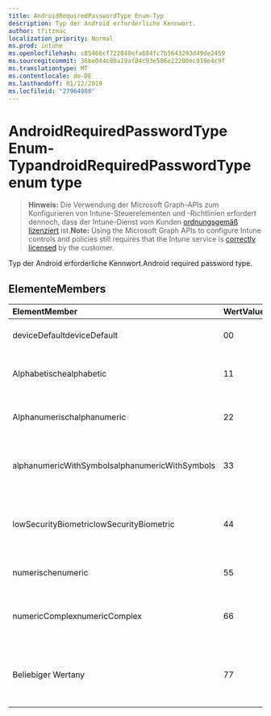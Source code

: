 ```yaml
---
title: AndroidRequiredPasswordType Enum-Typ
description: Typ der Android erforderliche Kennwort.
author: tfitzmac
localization_priority: Normal
ms.prod: intune
ms.openlocfilehash: c85466cf722848efa684fc7b5643293d49de2459
ms.sourcegitcommit: 36be044c89a19af84c93e586e22200ec919e4c9f
ms.translationtype: MT
ms.contentlocale: de-DE
ms.lasthandoff: 01/12/2019
ms.locfileid: "27964088"
---
```

# <a name="androidrequiredpasswordtype-enum-type"></a><span data-ttu-id="b0f8c-103">AndroidRequiredPasswordType Enum-Typ</span><span class="sxs-lookup"><span data-stu-id="b0f8c-103">androidRequiredPasswordType enum type</span></span>

> <span data-ttu-id="b0f8c-104">**Hinweis:** Die Verwendung der Microsoft Graph-APIs zum Konfigurieren von Intune-Steuerelementen und -Richtlinien erfordert dennoch, dass der Intune-Dienst vom Kunden [ordnungsgemäß lizenziert](https://go.microsoft.com/fwlink/?linkid=839381) ist.</span><span class="sxs-lookup"><span data-stu-id="b0f8c-104">**Note:** Using the Microsoft Graph APIs to configure Intune controls and policies still requires that the Intune service is [correctly licensed](https://go.microsoft.com/fwlink/?linkid=839381) by the customer.</span></span>

<span data-ttu-id="b0f8c-105">Typ der Android erforderliche Kennwort.</span><span class="sxs-lookup"><span data-stu-id="b0f8c-105">Android required password type.</span></span>
## <a name="members"></a><span data-ttu-id="b0f8c-106">Elemente</span><span class="sxs-lookup"><span data-stu-id="b0f8c-106">Members</span></span>
|<span data-ttu-id="b0f8c-107">Element</span><span class="sxs-lookup"><span data-stu-id="b0f8c-107">Member</span></span>|<span data-ttu-id="b0f8c-108">Wert</span><span class="sxs-lookup"><span data-stu-id="b0f8c-108">Value</span></span>|<span data-ttu-id="b0f8c-109">Beschreibung</span><span class="sxs-lookup"><span data-stu-id="b0f8c-109">Description</span></span>|
|:---|:---|:---|
|<span data-ttu-id="b0f8c-110">deviceDefault</span><span class="sxs-lookup"><span data-stu-id="b0f8c-110">deviceDefault</span></span>|<span data-ttu-id="b0f8c-111">0</span><span class="sxs-lookup"><span data-stu-id="b0f8c-111">0</span></span>|<span data-ttu-id="b0f8c-112">Gerät Standardwert, keine beabsichtigt.</span><span class="sxs-lookup"><span data-stu-id="b0f8c-112">Device default value, no intent.</span></span>|
|<span data-ttu-id="b0f8c-113">Alphabetische</span><span class="sxs-lookup"><span data-stu-id="b0f8c-113">alphabetic</span></span>|<span data-ttu-id="b0f8c-114">1</span><span class="sxs-lookup"><span data-stu-id="b0f8c-114">1</span></span>|<span data-ttu-id="b0f8c-115">Alphabetische erforderliche Kennwort.</span><span class="sxs-lookup"><span data-stu-id="b0f8c-115">Alphabetic password required.</span></span>|
|<span data-ttu-id="b0f8c-116">Alphanumerisch</span><span class="sxs-lookup"><span data-stu-id="b0f8c-116">alphanumeric</span></span>|<span data-ttu-id="b0f8c-117">2</span><span class="sxs-lookup"><span data-stu-id="b0f8c-117">2</span></span>|<span data-ttu-id="b0f8c-118">Alphanumerisches Kennwort erforderlich.</span><span class="sxs-lookup"><span data-stu-id="b0f8c-118">Alphanumeric password required.</span></span>|
|<span data-ttu-id="b0f8c-119">alphanumericWithSymbols</span><span class="sxs-lookup"><span data-stu-id="b0f8c-119">alphanumericWithSymbols</span></span>|<span data-ttu-id="b0f8c-120">3</span><span class="sxs-lookup"><span data-stu-id="b0f8c-120">3</span></span>|<span data-ttu-id="b0f8c-121">Alphanumerisch mit Symbole erforderliche Kennwort.</span><span class="sxs-lookup"><span data-stu-id="b0f8c-121">Alphanumeric with symbols password required.</span></span>|
|<span data-ttu-id="b0f8c-122">lowSecurityBiometric</span><span class="sxs-lookup"><span data-stu-id="b0f8c-122">lowSecurityBiometric</span></span>|<span data-ttu-id="b0f8c-123">4</span><span class="sxs-lookup"><span data-stu-id="b0f8c-123">4</span></span>|<span data-ttu-id="b0f8c-124">Niedrige Sicherheit Biometrik basierend erforderliche Kennwort.</span><span class="sxs-lookup"><span data-stu-id="b0f8c-124">Low security biometrics based password required.</span></span>|
|<span data-ttu-id="b0f8c-125">numerische</span><span class="sxs-lookup"><span data-stu-id="b0f8c-125">numeric</span></span>|<span data-ttu-id="b0f8c-126">5</span><span class="sxs-lookup"><span data-stu-id="b0f8c-126">5</span></span>|<span data-ttu-id="b0f8c-127">Numerische erforderliche Kennwort.</span><span class="sxs-lookup"><span data-stu-id="b0f8c-127">Numeric password required.</span></span>|
|<span data-ttu-id="b0f8c-128">numericComplex</span><span class="sxs-lookup"><span data-stu-id="b0f8c-128">numericComplex</span></span>|<span data-ttu-id="b0f8c-129">6</span><span class="sxs-lookup"><span data-stu-id="b0f8c-129">6</span></span>|<span data-ttu-id="b0f8c-130">Numerische komplexe Kennwort erforderlich.</span><span class="sxs-lookup"><span data-stu-id="b0f8c-130">Numeric complex password required.</span></span>|
|<span data-ttu-id="b0f8c-131">Beliebiger Wert</span><span class="sxs-lookup"><span data-stu-id="b0f8c-131">any</span></span>|<span data-ttu-id="b0f8c-132">7</span><span class="sxs-lookup"><span data-stu-id="b0f8c-132">7</span></span>|<span data-ttu-id="b0f8c-133">Ein Kennwort oder ein Muster ist erforderlich, und alle akzeptabel ist.</span><span class="sxs-lookup"><span data-stu-id="b0f8c-133">A password or pattern is required, and any is acceptable.</span></span>|



